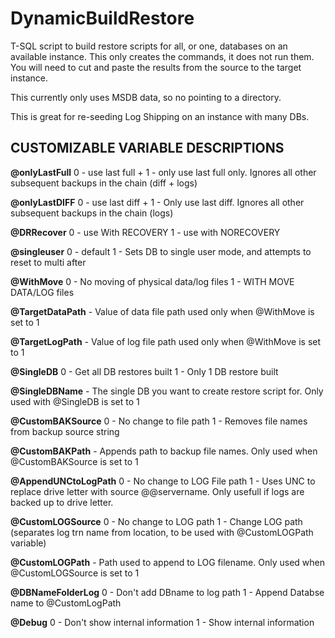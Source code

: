 # DynamicBuildRestore
T-SQL script to build restore scripts for all, or one, databases on an available instance. 
This only creates the commands, it does not run them. You will need to cut and paste the results from the source to the target instance.

This currently only uses MSDB data, so no pointing to a directory.

This is great for re-seeding Log Shipping on an instance with many DBs.


## CUSTOMIZABLE VARIABLE DESCRIPTIONS ##

**@onlyLastFull**
0 - use last full + 
1 - only use last full only. Ignores all other subsequent backups in the chain (diff + logs)

**@onlyLastDIFF**
0 - use last diff +
1 - Only use last diff. Ignores all other subsequent backups in the chain (logs)

**@DRRecover**
0 - use With RECOVERY
1 - use with NORECOVERY

**@singleuser**
0 - default
1 - Sets DB to single user mode, and attempts to reset to multi after

**@WithMove**
0 - No moving of physical data/log files
1 - WITH MOVE DATA/LOG files

**@TargetDataPath** - Value of data file path used only when @WithMove is set to 1

**@TargetLogPath** - Value of log file path used only when @WithMove is set to 1

**@SingleDB**
0 - Get all DB restores built
1 - Only 1 DB restore built

**@SingleDBName** - The single DB you want to create restore script for. Only used with @SingleDB is set to 1

**@CustomBAKSource**
0 - No change to file path
1 - Removes file names from backup source string

**@CustomBAKPath** - Appends path to backup file names. Only used when @CustomBAKSource is set to 1

**@AppendUNCtoLogPath**
0 - No change to LOG File path
1 - Uses UNC to replace drive letter with source @@servername. Only usefull if logs are backed up to drive letter.

**@CustomLOGSource**
0 - No change to LOG path
1 - Change LOG path (separates log trn name from location, to be used with @CustomLOGPath variable)

**@CustomLOGPath** - Path used to append to LOG filename. Only used when @CustomLOGSource is set to 1

**@DBNameFolderLog**
0 - Don't add DBname to log path
1 - Append Databse name to @CustomLogPath


**@Debug**
0 - Don't show internal information
1 - Show internal information
 